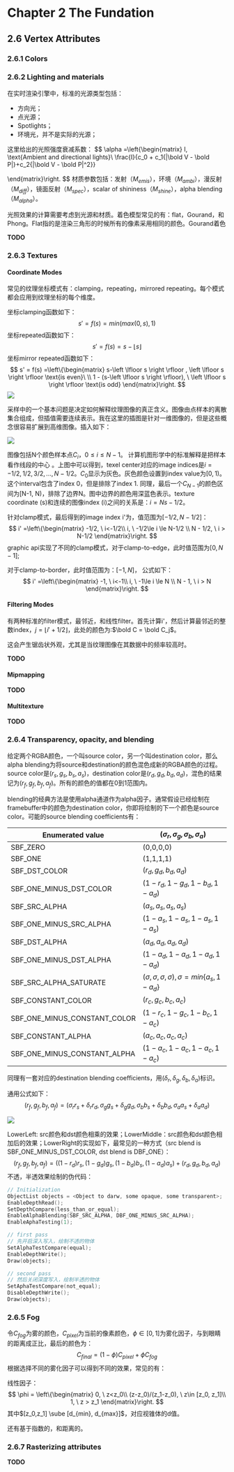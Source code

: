 # Chapter 2 The Fundation

## 2.6 Vertex Attributes

### 2.6.1 Colors

### 2.6.2 Lighting and materials

在实时渲染引擎中，标准的光源类型包括：

- 方向光；
- 点光源；
- Spotlights；
- 环境光，并不是实际的光源；

这里给出的光照强度衰减系数：
$$
\alpha =\left\{\begin{matrix}
I, \text{Ambient and directional lights}\\ 
\frac{I}{c_0 + c_1{|\bold V - \bold P|}+c_2{|\bold V - \bold P|^2}}

\end{matrix}\right.
$$
材质参数包括：发射（$M_{emis}$），环境（$M_{ambi}$），漫反射（$M_{diff}$），镜面反射（$M_{spec}$），scalar of shininess（$M_{shine}$），alpha blending（$M_{alpha}$）。

光照效果的计算需要考虑到光源和材质。着色模型常见的有：flat，Gourand，和Phong。Flat指的是渲染三角形的时候所有的像素采用相同的颜色。Gourand着色

**TODO**

### 2.6.3 Textures

#### Coordinate Modes

常见的纹理坐标模式有：clamping，repeating，mirrored repeating。每个模式都会应用到纹理坐标的每个维度。

坐标clamping函数如下：
$$
s' = f(s) = min(max(0,s),1)
$$
坐标repeated函数如下：
$$
s' = f(s) = s-\left \lfloor s  \right \rfloor
$$
坐标mirror repeated函数如下：
$$
s' = f(s) =\left\{\begin{matrix}
s-\left \lfloor s  \right \rfloor , \left \lfloor s  \right \rfloor \text{is even}\ \\
1 - (s-\left \lfloor s  \right \rfloor), \  \left \lfloor s  \right \rfloor \text{is odd}
\end{matrix}\right.
$$
![](./image/figure2-37.png)

采样中的一个基本问题是决定如何解释纹理图像的真正含义。图像由点样本的离散集合组成，但插值需要连续表示。我在这里的插图是针对一维图像的，但是这些概念很容易扩展到高维图像。插入如下：

![](./image/figure2-41.png)

图像包括N个颜色样本点$C_i$，$0\le i \le N-1$。 计算机图形学中的标准解释是把样本看作线段的中心 。上图中可以得到，texel center对应的image indices是$i = -1/2, 1/2, 3/2, ..., N-1/2$。$C_0$显示为灰色。灰色颜色设置到index value为$[0,1)$。这个interval包含了index 0，但是排除了index 1. 同理，最后一个$C_{N-1}$的颜色区间为[N-1, N)，排除了边界N。图中边界的颜色用深蓝色表示。texture coordinate (s)和连续的图像index (i)之间的关系是：$i = Ns - 1/2$。

针对clamp模式，最后得到的image index i'为，值范围为$[-1/2,N-1/2]$：
$$
i' =\left\{\begin{matrix}
-1/2, \ i<-1/2\\
i, \ -1/2\le i \le N-1/2 \\
N - 1/2, \ i > N-1/2
\end{matrix}\right.
$$
graphic api实现了不同的clamp模式，对于clamp-to-edge，此时值范围为$[0,N-1]$;

对于clamp-to-border，此时值范围为：$[-1,N]$， 公式如下：
$$
i' =\left\{\begin{matrix}
-1, \ i<-1\\
i, \ -1\le i \le N \\
N - 1, \ i > N
\end{matrix}\right.
$$

#### Filtering Modes

有两种标准的filter模式，最邻近，和线性filter。首先计算i'，然后计算最邻近的整数index，$j = \left \lfloor i' + 1/2  \right \rfloor$，此处的颜色为:$\bold C = \bold C_j$。

这会产生锯齿状外观，尤其是当纹理图像在其数据中的频率较高时。

**TODO**

#### Mipmapping

**TODO**

#### Multitexture

**TODO**

### 2.6.4 Transparency, opacity, and blending

给定两个RGBA颜色，一个叫source color，另一个叫destination color，那么alpha blending为将source和destination的颜色混色成新的RGBA颜色的过程。source color是$(r_s,g_s,b_s,a_s)$，destination color是$(r_d,g_d,b_d,a_d)$，混色的结果记为$(r_f,g_f,b_f,a_f)$。所有的颜色的值都在0到1范围内。

blending的经典方法是使用alpha通道作为alpha因子。通常假设已经绘制在framebuffer中的颜色为destination color，你即将绘制的下一个颜色是source color。可能的source blending coefficients有：

| Enumerated value             | $(\sigma_r,\sigma_g,\sigma_b,\sigma_a)$                 |
| ---------------------------- | ------------------------------------------------------- |
| SBF_ZERO                     | (0,0,0,0)                                               |
| SBF_ONE                      | (1,1,1,1)                                               |
| SBF_DST_COLOR                | $(r_d, g_d, b_d, a_d)$                                  |
| SBF_ONE_MINUS_DST_COLOR      | $(1-r_d, 1-g_d, 1-b_d, 1-a_d)$                          |
| SBF_SRC_ALPHA                | $(a_s , a_s , a_s , a_s)$                               |
| SBF_ONE_MINUS_SRC_ALPHA      | $(1-a_s , 1-a_s , 1-a_s , 1-a_s)$                       |
| SBF_DST_ALPHA                | $(a_d , a_d , a_d , a_d)$                               |
| SBF_ONE_MINUS_DST_ALPHA      | $(1-a_d , 1-a_d , 1-a_d , 1-a_d)$                       |
| SBF_SRC_ALPHA_SATURATE       | $(\sigma,\sigma,\sigma,\sigma),\sigma=min\{a_s,1-a_d\}$ |
| SBF_CONSTANT_COLOR           | $(r_c, g_c, b_c, a_c)$                                  |
| SBF_ONE_MINUS_CONSTANT_COLOR | $(1-r_c, 1-g_c, 1-b_c, 1-a_c)$                          |
| SBF_CONSTANT_ALPHA           | $(a_c , a_c , a_c , a_c)$                               |
| SBF_ONE_MINUS_CONSTANT_ALPHA | $(1-a_c , 1-a_c , 1-a_c , 1-a_c)$                       |

同理有一套对应的destination blending coefficients，用$(\delta_r, \delta_g, \delta_b, \delta_a)$标识。

通用公式如下：
$$
(r_f,g_f,b_f,a_f) = (\sigma_r r_s + \delta_r r_d, \sigma_g g_s + \delta_g g_d, \sigma_b b_s + \delta_b b_d, \sigma_a a_s + \delta_a a_d)
$$

![](./image/figure2-49.png)

LowerLeft: src颜色和dst颜色相乘的效果；LowerMiddle：src颜色和dst颜色相加后的效果；LowerRight的实现如下，最常见的一种方式（src blend is SBF_ONE_MINUS_DST_COLOR, dst blend is DBF_ONE）：
$$
(r_f,g_f,b_f,a_f) = ((1-r_d)r_s, (1-g_d)g_s, (1-b_d)b_s,(1-a_d)a_s) + (r_d, g_d, b_d, a_d)
$$
不透，半透效果绘制的伪代码：

```c++
// Initialization
ObjectList objects = <Object to darw, some opaque, some transparent>;
EnableDepthRead();
SetDepthCompare(less_than_or_equal);
EnableAlphaBlending(SBF_SRC_ALPHA, DBF_ONE_MINUS_SRC_ALPHA);
EnableAphaTesting(1);

// first pass
// 先开启深入写入，绘制不透的物体
SetAlphaTestCompare(equal);
EnableDepthWrite();
Draw(objects);

// second pass
// 然后关闭深度写入，绘制半透的物体
SetAphaTestCompare(not_equal);
DisableDepthWrite();
Draw(objects);
```

### 2.6.5 Fog

令$C_{fog}$为雾的颜色，$C_{pixel}$为当前的像素颜色，$\phi \in [0,1]$为雾化因子，与到眼睛的距离成正比，最后的颜色为：
$$
C_{final} = (1-\phi)C_{pixel} + \phi C_{fog}
$$
根据选择不同的雾化因子可以得到不同的效果，常见的有：

线性因子：
$$
\phi = \left\{\begin{matrix}
0, \ z<z_0\\
(z-z_0)/(z_1-z_0), \ z\in [z_0, z_1]\\
1, \ z > z_1
\end{matrix}\right.
$$
其中$[z_0,z_1] \sube [d_{min}, d_{max}]$，对应视锥体的d值。

还有基于指数的，和距离的。

### 2.6.7 Rasterizing attributes

**TODO**

